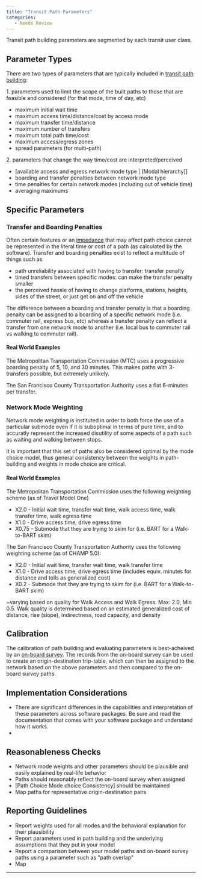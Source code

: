 ```yaml
---
title: "Transit Path Parameters"
categories:
   - Needs Review
---
```


Transit path building parameters are segmented by each transit user class.

Parameter Types
---------------

There are two types of parameters that are typically included in [transit path building](Transit_Network_Service_Determination):

1\. parameters used to limit the scope of the built paths to those that are feasible and considered (for that mode, time of day, etc)

-   maximum initial wait time
-   maximum access time/distance/cost by access mode
-   maximum transfer time/distance
-   maximum number of transfers
-   maximum total path time/cost
-   maximum access/egress zones
-   spread parameters (for multi-path)

2\. parameters that change the way time/cost are interpreted/perceived

-   \[available access and egress network mode type | \[Modal hierarchy\]\]
-   boarding and transfer penalties between network mode type
-   time penalties for certain network modes (including out of vehicle time)
-   averaging maximums

Specific Parameters
-------------------

### Transfer and Boarding Penalties

Often certain features or an [impedance](Impedance) that may affect path choice cannot be represented in the literal time or cost of a path (as calculated by the software). Transfer and boarding penalties exist to reflect a multitude of things such as:

-   path unreliability associated with having to transfer: transfer penalty
-   timed transfers between specific modes: can make the transfer penalty smaller
-   the perceived hassle of having to change platforms, stations, heights, sides of the street, or just get on and off the vehicle

The difference between a boarding and transfer penalty is that a boarding penalty can be assigned to a boarding of a specific network mode (i.e. commuter rail, express bus, etc) whereas a transfer penalty can reflect a transfer from one network mode to another (i.e. local bus to commuter rail vs walking to commuter rail).

#### Real World Examples

The Metropolitan Transportation Commission (MTC) uses a progressive boarding penalty of 5, 10, and 30 minutes. This makes paths with 3-transfers possible, but extremely unlikely.

The San Francisco County Transportation Authority uses a flat 6-minutes per transfer.

### Network Mode Weighting

Network mode weighting is instituted in order to both force the use of a particular submode even if it is suboptimal in terms of pure time, and to accuratly represent the increased disutility of some aspects of a path such as waiting and walking between stops.

It is important that this set of paths also be considered optimal by the mode choice model, thus general consistency between the weights in path-building and weights in mode choice are critical.

#### Real World Examples

The Metropolitan Transportation Commission uses the following weighting scheme (as of Travel Model One)

-   X2.0 - Initial wait time, transfer wait time, walk access time, walk transfer time, walk egress time
-   X1.0 - Drive access time, drive egress time
-   X0.75 - Submode that they are trying to skim for (i.e. BART for a Walk-to-BART skim)

The San Francisco County Transportation Authority uses the following weighting scheme (as of CHAMP 5.0):

-   X2.0 - Initial wait time, transfer wait time, walk transfer time
-   X1.0 - Drive access time, drive egress time (includes equiv. minutes for distance and tolls as generalized cost)
-   X0.2 - Submode that they are trying to skim for (i.e. BART for a Walk-to-BART skim)

\~varying based on quality for Walk Access and Walk Egress. Max: 2.0, Min 0.5. Walk quality is determined based on an estimated generalized cost of distance, rise (slope), indirectness, road capacity, and density

Calibration
-----------

The calibration of path building and evaluating parameters is best-acheived by an [on-board survey](on-board_survey). The records from the on-board survey can be used to create an origin-destination trip-table, which can then be assigned to the network based on the above parameters and then compared to the on-board survey paths.

Implementation Considerations
-----------------------------

-   There are significant differences in the capabilities and interpretation of these parameters across software packages. Be sure and read the documentation that comes with your software package and understand how it works.
-   

Reasonableness Checks
---------------------

-   Network mode weights and other parameters should be plausible and easily explained by real-life behavior
-   Paths should reasonably reflect the on-board survey when assigned
-   \[Path Choice Mode choice Consistency\] should be maintained
-   Map paths for representative origin-destination pairs

Reporting Guidelines
--------------------

-   Report weights used for all modes and the behavioral explanation for their plausibility
-   Report parameters used in path building and the underlying assumptions that they put in your model
-   Report a comparison between your model paths and on-board survey paths using a parameter such as "path overlap"
-   Map

------------------------------------------------------------------------

